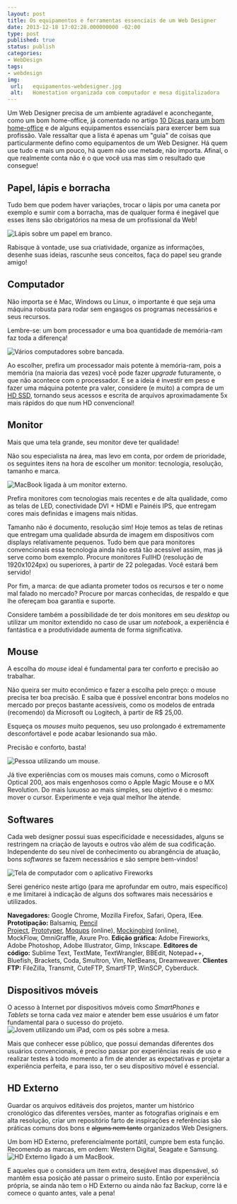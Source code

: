 ```yaml
---
layout: post
title: Os equipamentos e ferramentas essenciais de um Web Designer
date: 2013-12-18 17:02:28.000000000 -02:00
type: post
published: true
status: publish
categories:
- WebDesign
tags:
- webdesign
img:
 url:	equipamentos-webdesigner.jpg
 alt:	Homestation organizada com computador e mesa digitalizadora
---
```


Um Web Designer precisa de um ambiente agradável e aconchegante, como um bom home-office, já comentado no artigo <a title="10 Dicas para um bom home-office" href="http://thiagonasc.com/geral/10-dicas-para-um-bom-home-office">10 Dicas para um bom home-office</a> e de alguns equipamentos essenciais para exercer bem sua profissão.
Vale ressaltar que a lista é apenas um "guia" de coisas que particularmente defino como equipamentos de um Web Designer. Há quem use tudo e mais um pouco, há quem não use metade, não importa. Afinal, o que realmente conta não é o que você usa mas sim o resultado que consegue!

## Papel, lápis e borracha

Tudo bem que podem haver variações, trocar o lápis por uma caneta por exemplo e sumir com a borracha, mas de qualquer forma é inegável que esses itens são obrigatórios na mesa de um profissional da Web!

<img class src="{{ site.baseurl }}/assets/imgs/papel-lapis.jpg" alt="Lápis sobre um papel em branco." />

Rabisque à vontade, use sua criatividade, organize as informações, desenhe suas ideias, rascunhe seus conceitos, faça do papel seu grande amigo!

## Computador

Não importa se é Mac, Windows ou Linux, o importante é que seja uma máquina robusta para rodar sem engasgos os programas necessários e seus recursos.

Lembre-se: um bom processador e uma boa quantidade de memória-ram faz toda a diferença!

<img src="{{ site.baseurl }}/assets/imgs/computador.jpg" alt="Vários computadores sobre bancada." />

Ao escolher, prefira um processador mais potente à memória-ram, pois a memória (na maioria das vezes) você pode fazer <em>upgrade</em> futuramente, o que não acontece com o processador. E se a ideia é investir em peso e fazer uma máquina potente pra valer, considere (e muito) a compra de um <a title="HD SSD - Wikipédia" href="http://pt.wikipedia.org/wiki/SSD" target="_blank">HD SSD</a>, tornando seus acessos e escrita de arquivos aproximadamente 5x mais rápidos do que num HD convencional!

## Monitor

Mais que uma tela grande, seu monitor deve ter qualidade!

Não sou especialista na área, mas levo em conta, por ordem de prioridade, os seguintes itens na hora de escolher um monitor: tecnologia, resolução, tamanho e marca.

<img src="{{ site.baseurl }}/assets/imgs/computador-monitores.jpg" alt="MacBook ligada à um monitor externo." />

Prefira monitores com tecnologias mais recentes e de alta qualidade, como as telas de LED, conectividade DVI + HDMI e Painéis IPS, que entregam cores mais definidas e imagens mais nítidas.

Tamanho não é documento, resolução sim! Hoje temos as telas de retinas que entregam uma qualidade absurda de imagem em dispositivos com displays relativamente pequenos. Tudo bem que para monitores convencionais essa tecnologia ainda não está tão acessível assim, mas já serve como bom exemplo. Procure monitores FullHD (resolução de 1920x1024px) ou superiores, à partir de 22 polegadas. Você estará bem servido!

Por fim, a marca: de que adianta prometer todos os recursos e ter o nome mal falado no mercado? Procure por marcas conhecidas, de respaldo e que lhe ofereçam boa garantia e suporte.

Considere também a possibilidade de ter dois monitores em seu <em>desktop</em> ou utilizar um monitor extendido no caso de usar um <em>notebook</em>, a experiência é fantástica e a produtividade aumenta de forma significativa.

## Mouse

A escolha do <em>mouse</em> ideal é fundamental para ter conforto e precisão ao trabalhar.

Não queira ser muito econômico e fazer a escolha pelo preço: o mouse precisa ter boa precisão. E saiba que é possível encontrar bons modelos no mercado por preços bastante acessíveis, como os modelos de entrada (recomendo) da Microsoft ou Logitech, à partir de R$ 25,00.

Esqueça os <em>mouses</em> muito pequenos, seu uso prolongado é extremamente desconfortável e pode acabar lesionando sua mão.

Precisão e conforto, basta!

<img src="{{ site.baseurl }}/assets/imgs/mouse-apple.jpg" alt="Pessoa utilizando um mouse." />

Já tive experiências com os mouses mais comuns, como o Microsoft Optical 200, aos mais engenhosos como o Apple Magic Mouse e o MX Revolution. Do mais luxuoso ao mais simples, seu objetivo é o mesmo: mover o cursor. Experimente e veja qual melhor lhe atende.

## Softwares

Cada web designer possui suas especificidade e necessidades, alguns se restringem na criação de layouts e outros vão além de sua codificação. Independente do seu nível de conhecimento ou abrangência de atuação, bons <em>softwares</em> se fazem necessários e são sempre bem-vindos!

<img src="{{ site.baseurl }}/assets/imgs/software.jpg" alt="Tela de computador com o aplicativo Fireworks" />

Serei genérico neste artigo (para me aprofundar em outro, mais específico) e me limitarei à indicação de alguns dos softwares mais necessários e utilizados.

<strong>Navegadores:</strong> Google Chrome, Mozilla Firefox, Safari, Opera, IE<del>ca</del>.
<strong>Prototipação: </strong>Balsamiq, <a href="http://pencil.evolus.vn/" target="_blank">Pencil Project</a>, <a href="http://www.justinmind.com/" target="_blank">Prototyper</a>, <a href="https://moqups.com/" target="_blank">Moqups</a> (online), <a href="https://gomockingbird.com/" target="_blank">Mockingbird</a> (online), MockFlow, OmniGraffle, Axure Pro.
<strong>Edição gráfica: </strong>Adobe Fireworks, Adobe Photoshop, Adobe Illustrator, Gimp, Inkscape.
<strong>Editores de código:</strong> Sublime Text, TextMate, TextWrangler, BBEdit, Notepad++, Bluefish, Brackets, Coda, Smultron, Vim, NetBeans, Dreamweaver.
<strong>Clientes FTP: </strong>FileZilla, Transmit, CuteFTP, SmartFTP, WinSCP, Cyberduck.

## Dispositivos móveis

O acesso à Internet por dispositivos móveis como <em>SmartPhones</em> e <em>Tablets</em> se torna cada vez maior e atender bem esse usuários é um fator fundamental para o sucesso do projeto.
<img src="{{ site.baseurl }}/assets/imgs/dispositivos-moveis-tablet.jpg" alt="Jovem utilizando um iPad, com os pés sobre a mesa." />

Mais que conhecer esse público, que possui demandas diferentes dos usuários convencionais, é preciso passar por experiências reais de uso e realizar testes à todo momento a fim de atender as expectativas e projetar a experiência perfeita, e para isso, ter o seu dispositivo móvel é essencial.

## HD Externo

Guardar os arquivos editáveis dos projetos, manter um histórico cronológico das diferentes versões, manter as fotografias originais e em alta resolução, criar um repositório farto de inspirações e referências são práticas comuns dos bons e <del>alguns nem tanto</del> organizados Web Designers.

Um bom HD Externo, preferencialmente portátil, cumpre bem esta função. Recomendo as marcas, em ordem: Western Digital, Seagate e Samsung.
<img src="{{ site.baseurl }}/assets/imgs/hd-externo.jpg" alt="HD Externo ligado à um MacBook." />

E aqueles que o considera um item extra, desejável mas dispensável, só mantêm essa posição até passar o primeiro susto. Então por experiência própria, se ainda não tem o HD Externo ou ainda não faz Backup, corre lá e comece o quanto antes, vale a pena!